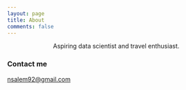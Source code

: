```yaml
---
layout: page
title: About
comments: false
---
```

    
<center>Aspiring data scientist and travel enthusiast.</center>

### Contact me

[nsalem92@gmail.com](mailto:nsalem92@gmail.com)
